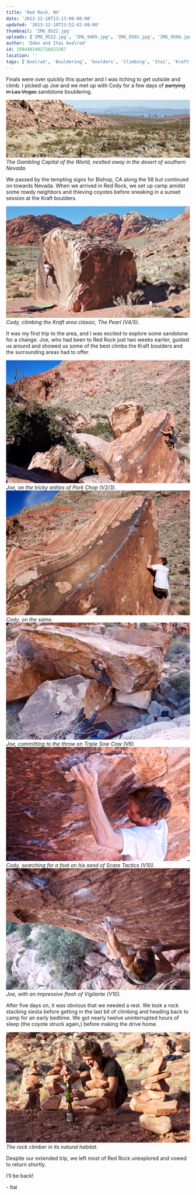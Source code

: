 ```yaml
---
title: 'Red Rock, NV'
date: '2013-12-18T13:13:00-08:00'
updated: '2013-12-18T13:52:42-08:00'
thumbnail: 'IMG_9522.jpg'
uploads: ['IMG_9522.jpg', 'IMG_9485.jpg', 'IMG_9501.jpg', 'IMG_9506.jpg', 'IMG_9511.jpg', 'IMG_9539.jpg', 'IMG_9541.jpg', 'IMG_9571.jpg']
author: 'Eden and Itai Axelrad'
id: 1994483482726823387
location: ''
tags: ['Axelrad', 'Bouldering', 'boulders', 'Climbing', 'Itai', 'Kraft', 'Nevada', 'Red', 'Rock', 'sandstone']
---
```

Finals were over quickly this quarter and I was itching to get outside and climb. I picked up Joe and we met up with Cody for a few days of ~~partying in Las Vegas~~ sandstone bouldering.

![image alt](uploads/IMG_9522.jpg)*The Gambling Capital of the World, nestled away in the desert of southern Nevada.*

We passed by the tempting signs for Bishop, CA along the 58 but continued on towards Nevada. When we arrived in Red Rock, we set up camp amidst some rowdy neighbors and thieving coyotes before sneaking in a sunset session at the Kraft boulders.

![image alt](uploads/IMG_9485.jpg)*Cody, climbing the Kraft area classic, The Pearl (V4/5).*

It was my first trip to the area, and I was excited to explore some sandstone for a change. Joe, who had been to Red Rock just two weeks earlier, guided us around and showed us some of the best climbs the Kraft boulders and the surrounding areas had to offer.

![image alt](uploads/IMG_9501.jpg)*Joe, on the tricky arêtes of Pork Chop (V2/3).*![image alt](uploads/IMG_9506.jpg)*Cody, on the same.*![image alt](uploads/IMG_9511.jpg)*Joe, committing to the throw on Triple Sow Cow (V6).*![image alt](uploads/IMG_9539.jpg)*Cody, searching for a foot on his send of Scare Tactics (V10).*![image alt](uploads/IMG_9541.jpg)*Joe, with an impressive flash of Vigilante (V10).*

After five days on, it was obvious that we needed a rest. We took a rock stacking siesta before getting in the last bit of climbing and heading back to camp for an early bedtime. We got nearly twelve uninterrupted hours of sleep (the coyote struck again,) before making the drive home.

![image alt](uploads/IMG_9571.jpg)*The rock climber in its natural habitat.*

Despite our extended trip, we left most of Red Rock unexplored and vowed to return shortly. 

I’ll be back!

\- Itai
